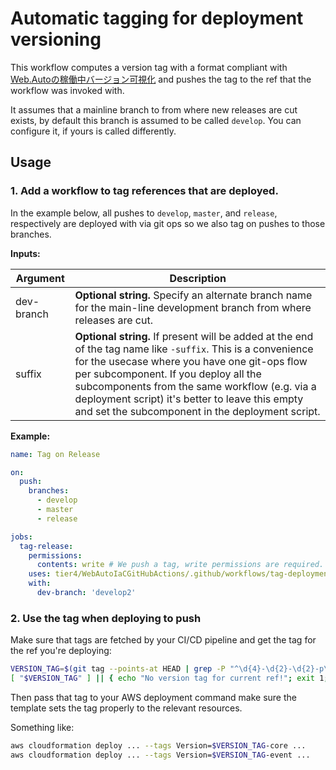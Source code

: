 # Automatic tagging for deployment versioning
This workflow computes a version tag with a format compliant with [Web.Autoの稼働中バージョン可視化](https://tier4.atlassian.net/wiki/spaces/WEB/pages/3650062459/Web.Auto) and pushes the tag to the ref that the workflow was invoked with.

It assumes that a mainline branch to from where new releases are cut exists, by default this branch is assumed to be called `develop`. You can configure it, if yours is called differently.

## Usage

### 1. Add a workflow to tag references that are deployed. 
In the example below, all pushes to `develop`, `master`, and `release`, respectively are deployed with via git ops so we also tag on pushes to those branches.

**Inputs:**

|Argument|Description|
|--|--|
|dev-branch | **Optional string.** Specify an alternate branch name for the main-line development branch from where releases are cut.|
|suffix | **Optional string.** If present will be added at the end of the tag name like `-suffix`. This is a convenience for the usecase where you have one git-ops flow per subcomponent. If you deploy all the subcomponents from the same workflow (e.g. via a deployment script) it's better to leave this empty and set the subcomponent in the deployment script.|


**Example:**

```yaml
name: Tag on Release

on:
  push:
    branches:
      - develop
      - master
      - release

jobs:
  tag-release:
    permissions:
      contents: write # We push a tag, write permissions are required.
    uses: tier4/WebAutoIaCGitHubActions/.github/workflows/tag-deployment.yml@main
    with:
      dev-branch: 'develop2'
```

### 2. Use the tag when deploying to push 
Make sure that tags are fetched by your CI/CD pipeline and get the tag for the ref you're deploying:

```bash
VERSION_TAG=$(git tag --points-at HEAD | grep -P "^\d{4}-\d{2}-\d{2}-p\d+-.*\$")
[ "$VERSION_TAG" ] || { echo "No version tag for current ref!"; exit 1; }
```

Then pass that tag to your AWS deployment command make sure the template sets the tag properly to the relevant resources.

Something like:

```bash
aws cloudformation deploy ... --tags Version=$VERSION_TAG-core ...
aws cloudformation deploy ... --tags Version=$VERSION_TAG-event ...
```
